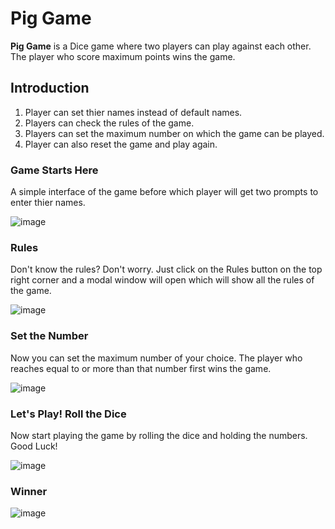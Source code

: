 # Pig Game

**Pig Game** is a Dice game where two players can play against each other. The player who score maximum points wins the game.

## Introduction
1. Player can set thier names instead of default names.
2. Players can check the rules of the game.
3. Players can set the maximum number on which the game can be played.
4. Player can also reset the game and play again.

### Game Starts Here

A simple interface of the game before which player will get two prompts to enter thier names.

![image](https://github.com/amittam104/PigGame/assets/142736996/15297955-9f12-4801-99a6-4a70e7ae627c)


### Rules

Don't know the rules? Don't worry. Just click on the Rules button on the top right corner and a modal window will open which will show all the rules of the game.

![image](https://github.com/amittam104/PigGame/assets/142736996/2cb64a35-5f65-4763-a092-ea6300c55804)

### Set the Number

Now you can set the maximum number of your choice. The player who reaches equal to or more than that number first wins the game.

![image](https://github.com/amittam104/PigGame/assets/142736996/322c2691-340e-40ba-9368-8e6fdae82d5a)


### Let's Play! Roll the Dice

Now start playing the game by rolling the dice and holding the numbers. Good Luck!

![image](https://github.com/amittam104/PigGame/assets/142736996/ffd10645-0184-4e16-afa7-9eb34977aed7)


### Winner

![image](https://github.com/amittam104/PigGame/assets/142736996/4286780f-fbe0-42e2-aebe-2cd77367c5ee)

